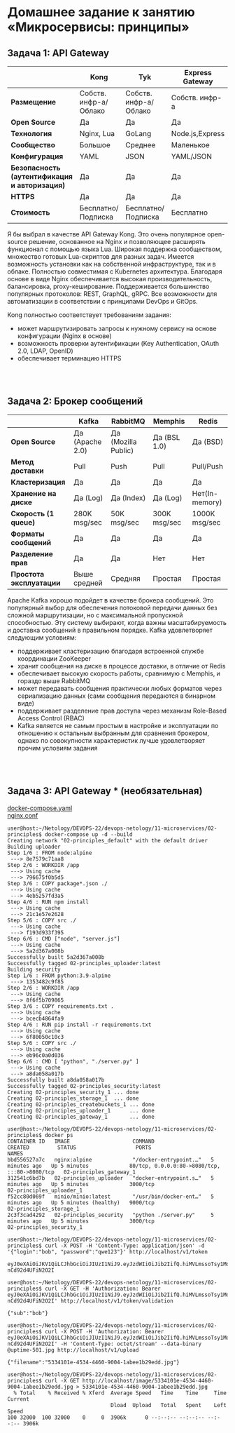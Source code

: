 # Домашнее задание к занятию «Микросервисы: принципы»

## Задача 1: API Gateway
|  | Kong | Tyk | Express Gateway | Apache APISIX | Azure API Management |
|--|------|-----|-----------------|---------------|----------------------|
| **Размещение** | Собств. инфр-а/Облако | Собств. инфр-а/Облако | Собств. инфр-а | Собств. инфр-а/Облако | Собств. инфр-а(Docker)/Облако |
| **Open Source** | Да | Да | Да | Да | Нет |
| **Технология** | Nginx, Lua | GoLang | Node.js,Express | Nginx, Lua | - |
| **Сообщество** | Большое | Среднее | Маленькое | Маленькое | Большое |
| **Конфигурация** | YAML | JSON | YAML/JSON | YAML | WebAPI/PowerShell |
| **Безопасность (аутентификация и авторизация)** | Да | Да | Да | Да | Да |
| **HTTPS** | Да | Да | Да | Да | Да |
| **Стоимость** | Бесплатно/Подписка | Бесплатно/Подписка | Бесплатно | Бесплатно | Подписка |

Я бы выбрал в качестве API Gateway Kong. Это очень популярное open-source решение, основанное на Nginx и позволяющее расширять функционал с помощью языка Lua.
Широкая поддержка сообществом, множество готовых Lua-скриптов для разных задач. Имеется возможность установки как на собственной инфраструктуре, так и в облаке.
Полностью совместимая с Kubernetes архитектура. Благодаря основе в виде Nginx обеспечивается высокая производительность, балансировка, proxy-кеширование. Поддерживается большинство популярных протоколов: REST, GraphQL, gRPC. Все возможности для автоматизации в соответствии с принципами DevOps и GitOps.</br>

Kong полностью соответствует требованиям задания:
- может маршрутизировать запросы к нужному сервису на основе конфигурации (Nginx в основе)
- возможность проверки аутентификации (Key Authentication, OAuth 2.0, LDAP, OpenID)
- обеспечивает терминацию HTTPS
</br>
</br>

## Задача 2: Брокер сообщений
|  | Kafka | RabbitMQ | Memphis | Redis |
|--|-------|----------|---------|-------|
| **Open Source** | Да (Apache 2.0) | Да (Mozilla Public) | Да (BSL 1.0) | Да (BSD) |
| **Метод доставки** | Pull | Push | Pull | Pull/Push |
| **Кластеризация** | Да | Да | Да | Да | 
| **Хранение на диске** | Да (Log) | Да (Index) | Да (Log) | Нет(In-memory) |
| **Скорость (1 queue)** | 280K msg/sec | 50K msg/sec | 300K msg/sec | 1000K msg/sec |
| **Форматы сообщений** | Да | Да | Да | Да |
| **Разделение прав** | Да | Да | Нет | Нет |
| **Простота эксплуатации** | Выше средней | Средняя | Простая | Простая |

Apache Kafka хорошо подойдет в качестве брокера сообщений. Это популярный выбор для обеспечения потоковой передачи данных без сложной маршрутизации, но с максимальной пропускной способностью. Эту систему выбирают, когда важны масштабируемость и доставка сообщений в правильном порядке.
Kafka удовлетворяет следующим условиям:
- поддерживает кластеризацию благодаря встроенной службе координации ZooKeeper 
- хранит сообщения на диске в процессе доставки, в отличие от Redis
- обеспечивает высокую скорость работы, сравнимую с Memphis, и гораздо выше RabbitMQ
- может передавать сообщения практически любых форматов через сериализацию данных (сами сообщения передаются в бинарном виде)
- поддерживает разделение прав доступа через механизм Role-Based Access Control (RBAC)
- Kafka является не самым простым в настройке и эксплуатации по отношению к остальным выбранным для сравнения брокером, однако по совокупности характеристик лучше удовлетворяет прочим условиям задания
</br>
</br>

## Задача 3: API Gateway * (необязательная)

[docker-compose.yaml](11-microservices/02-principles/docker-compose.yaml)</br>
[nginx.conf](11-microservices/02-principles/gateway/nginx.conf)</br>

```console
user@host:~/Netology/DEVOPS-22/devops-netology/11-microservices/02-principles$ docker-compose up -d --build
Creating network "02-principles_default" with the default driver
Building uploader
Step 1/6 : FROM node:alpine
 ---> 8e7579c71aa8
Step 2/6 : WORKDIR /app
 ---> Using cache
 ---> 796675f0b5d5
Step 3/6 : COPY package*.json ./
 ---> Using cache
 ---> 4eb5257fd3a5
Step 4/6 : RUN npm install
 ---> Using cache
 ---> 21c1e57e2628
Step 5/6 : COPY src ./
 ---> Using cache
 ---> f193d933f395
Step 6/6 : CMD ["node", "server.js"]
 ---> Using cache
 ---> 5a2d367a008b
Successfully built 5a2d367a008b
Successfully tagged 02-principles_uploader:latest
Building security
Step 1/6 : FROM python:3.9-alpine
 ---> 1353482c9f85
Step 2/6 : WORKDIR /app
 ---> Using cache
 ---> 8f6f5b709865
Step 3/6 : COPY requirements.txt .
 ---> Using cache
 ---> bcecb4864fa9
Step 4/6 : RUN pip install -r requirements.txt
 ---> Using cache
 ---> 6f80050c10c3
Step 5/6 : COPY src ./
 ---> Using cache
 ---> eb96c0a0d036
Step 6/6 : CMD [ "python", "./server.py" ]
 ---> Using cache
 ---> a8da058a017b
Successfully built a8da058a017b
Successfully tagged 02-principles_security:latest
Creating 02-principles_security_1 ... done
Creating 02-principles_storage_1  ... done
Creating 02-principles_createbuckets_1 ... done
Creating 02-principles_uploader_1      ... done
Creating 02-principles_gateway_1       ... done

user@host:~/Netology/DEVOPS-22/devops-netology/11-microservices/02-principles$ docker ps
CONTAINER ID   IMAGE                    COMMAND                  CREATED         STATUS                   PORTS                                           NAMES
bbd556527a7c   nginx:alpine             "/docker-entrypoint.…"   5 minutes ago   Up 5 minutes             80/tcp, 0.0.0.0:80->8080/tcp, :::80->8080/tcp   02-principles_gateway_1
312541c6bd7b   02-principles_uploader   "docker-entrypoint.s…"   5 minutes ago   Up 5 minutes             3000/tcp                                        02-principles_uploader_1
f52cc80d069f   minio/minio:latest       "/usr/bin/docker-ent…"   5 minutes ago   Up 5 minutes (healthy)   9000/tcp                                        02-principles_storage_1
2c3f3cad4292   02-principles_security   "python ./server.py"     5 minutes ago   Up 5 minutes             3000/tcp                                        02-principles_security_1

user@host:~/Netology/DEVOPS-22/devops-netology/11-microservices/02-principles$ curl -X POST -H 'Content-Type: application/json' -d '{"login":"bob", "password":"qwe123"}' http://localhost/v1/token

eyJ0eXAiOiJKV1QiLCJhbGciOiJIUzI1NiJ9.eyJzdWIiOiJib2IifQ.hiMVLmssoTsy1MqbmIoviDeFPvo-nCd92d4UFiN2O2I

user@host:~/Netology/DEVOPS-22/devops-netology/11-microservices/02-principles$ curl -X GET -H 'Authorization: Bearer eyJ0eXAiOiJKV1QiLCJhbGciOiJIUzI1NiJ9.eyJzdWIiOiJib2IifQ.hiMVLmssoTsy1MqbmIoviDeFPvo-nCd92d4UFiN2O2I' http://localhost/v1/token/validation

{"sub":"bob"}

user@host:~/Netology/DEVOPS-22/devops-netology/11-microservices/02-principles$ curl -X POST -H 'Authorization: Bearer eyJ0eXAiOiJKV1QiLCJhbGciOiJIUzI1NiJ9.eyJzdWIiOiJib2IifQ.hiMVLmssoTsy1MqbmIoviDeFPvo-nCd92d4UFiN2O2I' -H 'Content-Type: octet/stream' --data-binary @uptime-501.jpg http://localhost/v1/upload

{"filename":"5334101e-4534-4460-9004-1abee1b29edd.jpg"}

user@host:~/Netology/DEVOPS-22/devops-netology/11-microservices/02-principles$ curl -X GET http://localhost/image/5334101e-4534-4460-9004-1abee1b29edd.jpg > 5334101e-4534-4460-9004-1abee1b29edd.jpg
  % Total    % Received % Xferd  Average Speed   Time    Time     Time  Current
                                 Dload  Upload   Total   Spent    Left  Speed
100 32000  100 32000    0     0  3906k      0 --:--:-- --:--:-- --:--:-- 3906k

```